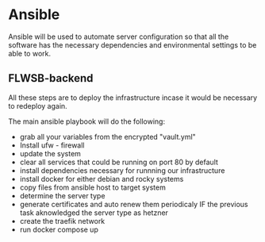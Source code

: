 # Ansible

Ansible will be used to automate server configuration so that all the software has the necessary dependencies and environmental settings to be able to work.

## FLWSB-backend

All these steps are to deploy the infrastructure incase it would be necessary to redeploy again.

The main ansible playbook will do the following:

* grab all your variables from the encrypted "vault.yml"
* Install ufw - firewall
* update the system
* clear all services that could be running on port 80 by default
* install dependencies necessary for runnning our infrastructure
* install docker for either debian and rocky systems
* copy files from ansible host to target system
* determine the server type
* generate certificates and auto renew them periodicaly IF the previous task aknowledged the server type as hetzner
* create the traefik network
* run docker compose up
